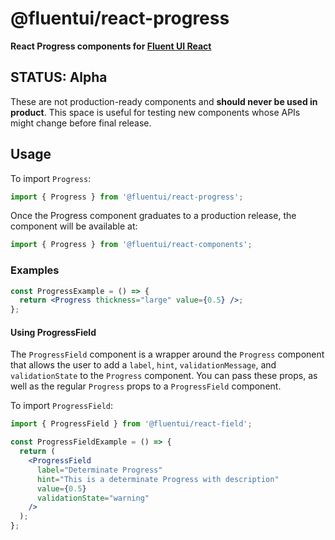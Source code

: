 # @fluentui/react-progress

**React Progress components for [Fluent UI React](https://react.fluentui.dev/)**

## STATUS: Alpha

These are not production-ready components and **should never be used in product**. This space is useful for testing new components whose APIs might change before final release.

## Usage

To import `Progress`:

```js
import { Progress } from '@fluentui/react-progress';
```

Once the Progress component graduates to a production release, the component will be available at:

```js
import { Progress } from '@fluentui/react-components';
```

### Examples

```jsx
const ProgressExample = () => {
  return <Progress thickness="large" value={0.5} />;
};
```

#### Using ProgressField

The `ProgressField` component is a wrapper around the `Progress` component that allows the user to add a `label`, `hint`, `validationMessage`, and `validationState` to the `Progress` component. You can pass these props, as well as the regular `Progress` props to a `ProgressField` component.

To import `ProgressField`:

```js
import { ProgressField } from '@fluentui/react-field';
```

```jsx
const ProgressFieldExample = () => {
  return (
    <ProgressField
      label="Determinate Progress"
      hint="This is a determinate Progress with description"
      value={0.5}
      validationState="warning"
    />
  );
};
```
